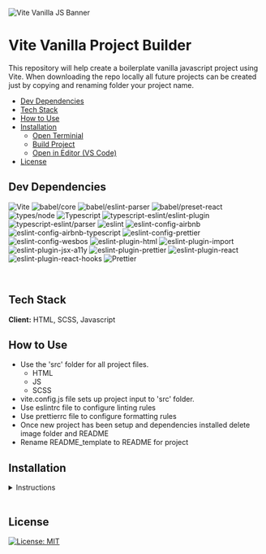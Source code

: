 ![Vite Vanilla JS Banner](https://user-images.githubusercontent.com/13462122/158487769-9a3c2dc8-db13-4034-934b-922ed59da656.jpg)

# Vite Vanilla Project Builder <!-- omit in toc -->

This repository will help create a boilerplate vanilla javascript project using Vite. When downloading the repo locally all future projects can be created just by copying and renaming folder your project name.

-   [Dev Dependencies](#dev-dependencies)
-   [Tech Stack](#tech-stack)
-   [How to Use](#how-to-use)
-   [Installation](#installation)
    -   [Open Terminial](#open-terminial)
    -   [Build Project](#build-project)
    -   [Open in Editor (VS Code)](#open-in-editor-vs-code)
-   [License](#license)

## Dev Dependencies

![Vite](https://img.shields.io/github/package-json/dependency-version/RonWaller/vite-vanilla-project-starter/dev/vite?style=flat-square&color=brightgreen)
![babel/core](https://img.shields.io/github/package-json/dependency-version/RonWaller/vite-vanilla-project-starter/dev/@babel/core?color=purple&style=flat-square)
![babel/eslint-parser](https://img.shields.io/github/package-json/dependency-version/RonWaller/vite-vanilla-project-starter/dev/@babel/eslint-parser?color=purple&style=flat-square)
![babel/preset-react](https://img.shields.io/github/package-json/dependency-version/RonWaller/vite-vanilla-project-starter/dev/@babel/preset-react?color=purple&style=flat-square)
![types/node](https://img.shields.io/github/package-json/dependency-version/RonWaller/vite-vanilla-project-starter/dev/@types/node?style=flat-square)
![Typescript](https://img.shields.io/github/package-json/dependency-version/RonWaller/vite-vanilla-project-starter/dev/typescript?style=flat-square&color=orange)
![typescript-eslint/eslint-plugin](https://img.shields.io/github/package-json/dependency-version/RonWaller/vite-vanilla-project-starter/dev/@typescript-eslint/eslint-plugin?style=flat-square&color=orange)
![typescript-eslint/parser](https://img.shields.io/github/package-json/dependency-version/RonWaller/vite-vanilla-project-starter/dev/@typescript-eslint/parser?style=flat-square&color=orange)
![eslint](https://img.shields.io/github/package-json/dependency-version/RonWaller/vite-vanilla-project-starter/dev/eslint?style=flat-square&color=yellow)
![eslint-config-airbnb](https://img.shields.io/github/package-json/dependency-version/RonWaller/vite-vanilla-project-starter/dev/eslint-config-airbnb?style=flat-square&color=yellow)
![eslint-config-airbnb-typescript](https://img.shields.io/github/package-json/dependency-version/RonWaller/vite-vanilla-project-starter/dev/eslint-config-airbnb-typescript?style=flat-square&color=yellow)
![eslint-config-prettier](https://img.shields.io/github/package-json/dependency-version/RonWaller/vite-vanilla-project-starter/dev/eslint-config-prettier?style=flat-square&color=yellow)
![eslint-config-wesbos](https://img.shields.io/github/package-json/dependency-version/RonWaller/vite-vanilla-project-starter/dev/eslint-config-wesbos?style=flat-square&color=yellow)
![eslint-plugin-html](https://img.shields.io/github/package-json/dependency-version/RonWaller/vite-vanilla-project-starter/dev/eslint-plugin-html?style=flat-square&color=yellow)
![eslint-plugin-import](https://img.shields.io/github/package-json/dependency-version/RonWaller/vite-vanilla-project-starter/dev/eslint-plugin-import?style=flat-square&color=yellow)
![eslint-plugin-jsx-a11y](https://img.shields.io/github/package-json/dependency-version/RonWaller/vite-vanilla-project-starter/dev/eslint-plugin-jsx-a11y?style=flat-square&color=yellow)
![eslint-plugin-prettier](https://img.shields.io/github/package-json/dependency-version/RonWaller/vite-vanilla-project-starter/dev/eslint-plugin-prettier?style=flat-square&color=yellow)
![eslint-plugin-react](https://img.shields.io/github/package-json/dependency-version/RonWaller/vite-vanilla-project-starter/dev/eslint-plugin-react?style=flat-square&color=yellow)
![eslint-plugin-react-hooks](https://img.shields.io/github/package-json/dependency-version/RonWaller/vite-vanilla-project-starter/dev/eslint-plugin-react-hooks?style=flat-square&color=yellow)
![Prettier](https://img.shields.io/github/package-json/dependency-version/RonWaller/vite-vanilla-project-starter/dev/prettier?style=flat-square&color=red)

<br>

## Tech Stack

**Client:** HTML, SCSS, Javascript

## How to Use

-   Use the 'src' folder for all project files.
    -   HTML
    -   JS
    -   SCSS
-   vite.config.js file sets up project input to 'src' folder.
-   Use eslintrc file to configure linting rules
-   Use prettierrc file to configure formatting rules
-   Once new project has been setup and dependencies installed delete image folder and README
-   Rename README_template to README for project

## Installation

<details>

<summary>Instructions</summary>

<br>

![Use template](https://user-images.githubusercontent.com/13462122/158497897-25472b88-45b7-4acc-b1d9-f939e06604be.png)

![repo from template](https://user-images.githubusercontent.com/13462122/158497970-cae311de-c9a2-4100-9dd9-3fced8bcd334.png)

1. Use this template
2. Name the repository
3. Write a short description
4. Create Repository from Template

<br>

![zip download screen shot](https://user-images.githubusercontent.com/13462122/158488258-9145bf9c-a738-490a-a148-be0bb7ce1b2c.jpg)

1. Download Zip File
    - Click Code Button (1)
    - Download Zip (2)
2. Unzip file
3. Move folder to project location
    - Rename folder to project name OR
    - Copy repo folder
    - Rename folder to project name

</br>

### Open Terminial

-   Navigate to projects folder

Install dependencies

```bash
  npm install
```

Start the dev server

```bash
  npm run dev
```

### Build Project

To build for production

```bash
  npm run build
```

### Open in Editor (VS Code)

```bash
  code .
```

<br>

**Now delete README and create new from README_template**

</details>

<br>

## License

[![License: MIT](https://img.shields.io/badge/License-MIT-yellow.svg)](https://opensource.org/licenses/MIT)
